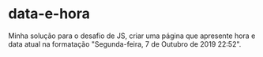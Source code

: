 # data-e-hora
Minha solução para o desafio de JS, criar uma página que apresente hora e data atual na formatação "Segunda-feira, 7 de Outubro de 2019 22:52".
